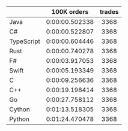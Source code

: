 ||100K orders|trades|
-|:-:|:-:|
|Java|0:00:00.502338|3368|
|C#|0:00:00.522807|3368|
|TypeScript|0:00:00.604446|3368|
|Rust|0:00:00.740278|3368|
|F#|0:00:03.917053|3368|
|Swift|0:00:05.193349|3368|
|C|0:00:09.256636|3368|
|C++|0:00:19.198414|3368|
|Go|0:00:27.758112|3368|
|Cython|0:01:13.518305|3368|
|Python|0:01:24.470478|3368|


